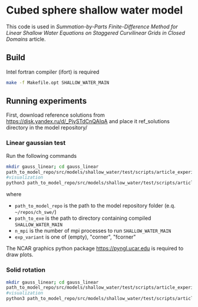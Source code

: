 # Cubed sphere shallow water model

This code is used in *Summation-by-Parts Finite-Difference Method for Linear Shallow Water Equations on Staggered Curvilinear Grids in Closed Domains* article.

## Build
Intel fortran compiler (ifort) is required
```bash
make -f Makefile.opt SHALLOW_WATER_MAIN
```

## Running experiments

First, download reference solutions from https://disk.yandex.ru/d/_PjySTdCnQAIqA and place it ref_solutions directory in the model repository/

### Linear gaussian test

Run the following commands
```bash
mkdir gauss_linear; cd gauss_linear
path_to_model_repo/src/models/shallow_water/test/scripts/article_experiments/linear_gauss_run.sh path_to_exe n_mpi exp_variant
#visualization
python3 path_to_model_repo/src/models/shallow_water/test/scripts/article_experiments/plot_gauss_linear.py path_to_model_repo/ref_solutions exp_variant
```
where
- ``path_to_model_repo`` is the path to the model repository folder (e.q. ``~/repos/ch_swe/``)
- ``path_to_exe`` is the path to directory containing compiled ``SHALLOW_WATER_MAIN``
- ``n_mpi`` is the number of mpi processes to run  ``SHALLOW_WATER_MAIN``
- ``exp_variant`` is one of (empty), "corner", "fcorner"

The NCAR graphics python package https://pyngl.ucar.edu is required to draw plots.

### Solid rotation

```bash
mkdir gauss_linear; cd gauss_linear
path_to_model_repo/src/models/shallow_water/test/scripts/article_experiments/run_ts2_linear.sh path_to_exe n_mpi
#visualization
python3 path_to_model_repo/src/models/shallow_water/test/scripts/article_experiments/plot_gauss_linear.py .
```
